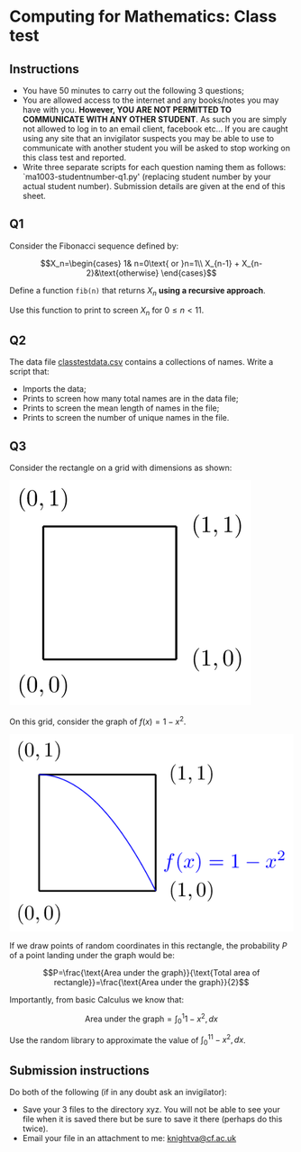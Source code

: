 # Computing for Mathematics: Class test

## Instructions

- You have 50 minutes to carry out the following 3 questions;
- You are allowed access to the internet and any books/notes you may have with you. **However, YOU ARE NOT PERMITTED TO COMMUNICATE WITH ANY OTHER STUDENT**. As such you are simply not allowed to log in to an email client, facebook etc... If you are caught using any site that an invigilator suspects you may be able to use to communicate with another student you will be asked to stop working on this class test and reported.
- Write three separate scripts for each question naming them as follows: `ma1003-studentnumber-q1.py' (replacing student number by your actual student number). Submission details are given at the end of this sheet.


## Q1

Consider the Fibonacci sequence defined by:

$$X_n=\begin{cases}
    1& n=0\text{ or }n=1\\
    X_{n-1} + X_{n-2}&\text{otherwise}
    \end{cases}$$

Define a function `fib(n)` that returns $X_n$ **using a recursive approach**.

Use this function to print to screen $X_n$ for $0\leq n<11$.

## Q2

The data file [classtestdata.csv](./Data/classtestdata.csv) contains a collections of names. Write a script that:

- Imports the data;
- Prints to screen how many total names are in the data file;
- Prints to screen the mean length of names in the file;
- Prints to screen the number of unique names in the file.

## Q3

Consider the rectangle on a grid with dimensions as shown:

![\text{A grid}](./Images/grid.png)

On this grid, consider the graph of $f(x) = 1 - x ^ 2$.

![\text{A grid}](./Images/gridwithplot.png)

If we draw points of random coordinates in this rectangle, the probability $P$ of a point landing under the graph would be:

$$P=\frac{\text{Area under the graph}}{\text{Total area of rectangle}}=\frac{\text{Area under the graph}}{2}$$

Importantly, from basic Calculus we know that:

$$\text{Area under the graph}=\int_{0}^{1}1-x^2,dx$$

Use the random library to approximate the value of $\int_{0}^11-x^2,dx$.

## Submission instructions

Do both of the following (if in any doubt ask an invigilator):

- Save your 3 files to the directory xyz. You will not be able to see your file when it is saved there but be sure to save it there (perhaps do this twice).
- Email your file in an attachment to me: knightva@cf.ac.uk
